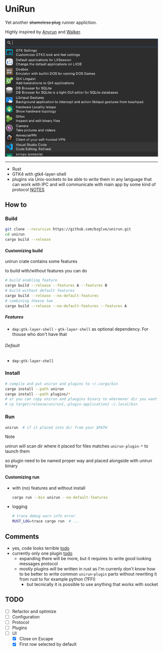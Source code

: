 # UniRun

Yet another ~~shameless plug~~ runner appliction.

Highly inspired by [Anyrun](https://github.com/anyrun-org/anyrun) and [Walker](https://github.com/abenz1267/walker).

![screenshot](img/image.png)

---

- Rust
- GTK4 with gtk4-layer-shell
- plugins via Unix-sockets to be able to write them in any language that can work with IPC and will communicate with main app by some kind of protocol [NOTES](NOTES.md)

## How to

### Build

```bash
git clone --recursive https://github.com/bzglve/unirun.git
cd unirun
cargo build --release
```

#### Customizing build

unirun crate contains some features

to build with/without features you can do

```bash
# build enabling feature
cargo build --release --features A --features B
# build without default features
cargo build --release --no-default-features
# combining theese two
cargo build --release --no-default-features --features A
```

##### Features

- `dep:gtk-layer-shell` - `gtk-layer-shell` as optional dependency. For thouse who don't have that

###### Default

- `dep:gtk-layer-shell`

### Install

```bash
# compile and put unirun and plugins to ~/.cargo/bin
cargo install --path unirun
cargo install --path plugins/*
# or you can copy unirun and plaugins binary to whereever dir you want
# cp target/release/unirun{,-plugin-application} ~/.local/bin
```

### Run

```bash
unirun  # if it placed into dir from your $PATH
```

> [!NOTE]
>
> unirun will scan dir where it placed for files matches `unirun-plugin-*` to launch them
>
> so plugin need to be named proper way and placed alongside with unirun binary

#### Customizing run

- with (no) features and without install

  ```bash
  cargo run --bin unirun --no-default-features
  ```

- logging

  ```bash
  # trace debug warn info error
  RUST_LOG=trace cargo run  # ...
  ```

## Comments

- yes, code looks terrible [todo](#todo)
- currently only one plugin [todo](#todo)
  - expanding there will be more, but it requires to write good looking messages protocol
  - mostly plugins will be written in rust as I'm currenly don't know how to be better to write common `unirun`-`plugin` parts without rewriting it from rust to for example python (?FFI)
    - but tecnically it is possible to use anything that works with socket

## TODO

- [ ] Refactor and optimize
- [ ] Configuration
- [ ] Protocol
- [ ] Plugins
- [ ] UI
  - [x] Close on Escape
  - [x] First row selected by default
